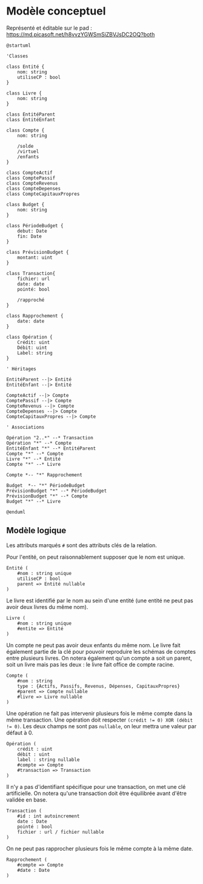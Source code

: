 # Modèle conceptuel

Représenté et éditable sur le pad : https://md.picasoft.net/h8vvzYGWSmSiZBVJsDC2OQ?both

```plantuml
@startuml

'Classes

class Entité {
    nom: string
    utiliseCP : bool
}

class Livre {
    nom: string
}

class EntitéParent
class EntitéEnfant

class Compte {
    nom: string

    /solde
    /virtuel
    /enfants
}

class CompteActif
class ComptePassif
class CompteRevenus
class CompteDepenses
class CompteCapitauxPropres

class Budget {
    nom: string
}

class PériodeBudget {
    debut: Date
    fin: Date
}

class PrévisionBudget {
    montant: uint
}

class Transaction{
    fichier: url
    date: date
    pointé: bool

    /rapproché
}

class Rapprochement {
    date: date
}

class Opération {
    Crédit: uint
    Débit: uint
    Label: string
}

' Héritages

EntitéParent --|> Entité
EntitéEnfant --|> Entité

CompteActif --|> Compte
ComptePassif --|> Compte
CompteRevenus --|> Compte
CompteDepenses --|> Compte
CompteCapitauxPropres --|> Compte

' Associations

Opération "2..*" --* Transaction
Opération "*" --* Compte
EntitéEnfant "*" --* EntitéParent
Compte "*" --* Compte
Livre "*" --* Entité
Compte "*" --* Livre

Compte *-- "*" Rapprochement

Budget  *-- "*" PériodeBudget
PrévisionBudget "*" --* PériodeBudget
PrévisionBudget "*" --* Compte
Budget "*" --* Livre

@enduml

```

## Modèle logique

Les attributs marqués `#` sont des attributs clés de la relation.

Pour l'entité, on peut raisonnablement supposer que le nom est unique.
```
Entité (
    #nom : string unique
    utiliseCP : bool
    parent => Entité nullable
)
```

Le livre est identifié par le nom au sein d'une entité (une entité ne peut pas avoir deux livres du même nom).
```
Livre (
    #nom : string unique
    #entite => Entité
)
```

Un compte ne peut pas avoir deux enfants du même nom. Le livre fait également partie de la clé pour pouvoir reproduire les schémas de comptes entre plusieurs livres.
On notera également qu'un compte a soit un parent, soit un livre mais pas les deux : le livre fait office de compte racine.
```
Compte (
    #nom : string
    type : {Actifs, Passifs, Revenus, Dépenses, CapitauxPropres}
    #parent => Compte nullable
    #livre => Livre nullable
)
```

Une opération ne fait pas intervenir plusieurs fois le même compte dans la même transaction.
Une opération doit respecter `(crédit != 0) XOR (débit != 0)`. Les deux champs ne sont pas `nullable`, on leur mettra une valeur par défaut à 0.
```
Opération (
    crédit : uint
    débit : uint
    label : string nullable
    #compte => Compte
    #transaction => Transaction
)
```

Il n'y a pas d'identifiant spécifique pour une transaction, on met une clé artificielle.
On notera qu'une transaction doit être équilibrée avant d'être validée en base.
```
Transaction (
    #id : int autoincrement
    date : Date
    pointé : bool
    fichier : url / fichier nullable
)
```

On ne peut pas rapprocher plusieurs fois le même compte à la même date.
```
Rapprochement (
    #compte => Compte
    #date : Date
)
```
